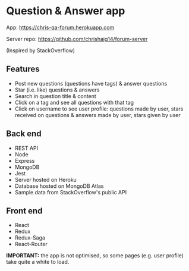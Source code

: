 # Question & Answer app

App: https://chris-qa-forum.herokuapp.com

Server repo: https://github.com/chrishaig14/forum-server

(Inspired by StackOverflow)

## Features
* Post new questions (questions have tags) & answer questions
* Star (i.e. like) questions & answers
* Search in question title & content
* Click on a tag and see all questions with that tag
* Click on username to see user profile: questions made by user, stars received on questions & answers made by user, stars given by user

## Back end
* REST API
* Node
* Express
* MongoDB
* Jest
* Server hosted on Heroku
* Database hosted on MongoDB Atlas
* Sample data from StackOverflow's public API

## Front end
* React
* Redux
* Redux-Saga
* React-Router

**IMPORTANT:** the app is not optimised, so some pages (e.g. user profile) take quite a white to load.
